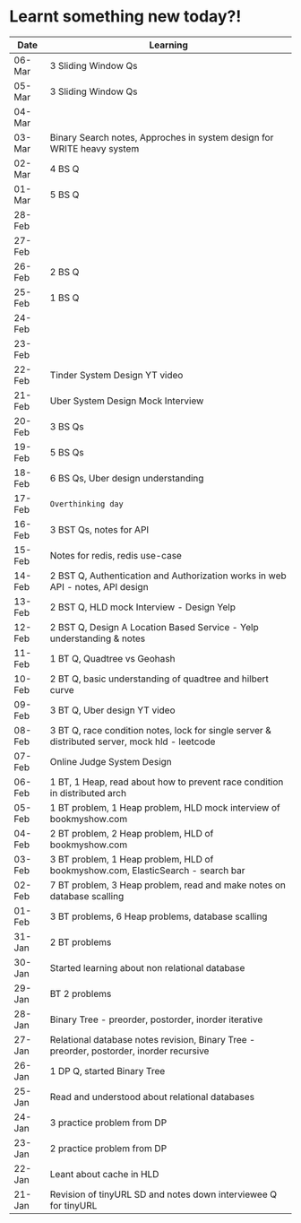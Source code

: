 # Learnt something new today?!

| Date | Learning |
|------|----------|
| 06-Mar | 3 Sliding Window Qs |
| 05-Mar | 3 Sliding Window Qs |
| 04-Mar | |
| 03-Mar | Binary Search notes, Approches in system design for WRITE heavy system |
| 02-Mar | 4 BS Q|
| 01-Mar | 5 BS Q |
| 28-Feb | |
| 27-Feb | |
| 26-Feb | 2 BS Q |
| 25-Feb | 1 BS Q |
| 24-Feb | |
| 23-Feb | |
| 22-Feb | Tinder System Design YT video |
| 21-Feb | Uber System Design Mock Interview |
| 20-Feb | 3 BS Qs |
| 19-Feb | 5 BS Qs |
| 18-Feb | 6 BS Qs, Uber design understanding |
| 17-Feb | `Overthinking day` |
| 16-Feb | 3 BST Qs, notes for API |
| 15-Feb | Notes for redis, redis use-case |
| 14-Feb | 2 BST Q, Authentication and Authorization works in web API - notes, API design |
| 13-Feb | 2 BST Q, HLD mock Interview - Design Yelp |
| 12-Feb | 2 BST Q, Design A Location Based Service - Yelp understanding & notes |
| 11-Feb | 1 BT Q, Quadtree vs Geohash |
| 10-Feb | 2 BT Q, basic understanding of quadtree and hilbert curve |
| 09-Feb | 3 BT Q, Uber design YT video |
| 08-Feb | 3 BT Q, race condition notes, lock for single server & distributed server, mock hld - leetcode |
| 07-Feb | Online Judge System Design |
| 06-Feb | 1 BT, 1 Heap, read about how to prevent race condition in distributed arch |
| 05-Feb | 1 BT problem, 1 Heap problem, HLD mock interview of bookmyshow.com |
| 04-Feb | 2 BT problem, 2 Heap problem, HLD of bookmyshow.com|
| 03-Feb | 3 BT problem, 1 Heap problem, HLD of bookmyshow.com, ElasticSearch - search bar |
| 02-Feb | 7 BT problem, 3 Heap problem, read and make notes on database scalling |
| 01-Feb | 3 BT problems, 6 Heap problems, database scalling |
| 31-Jan | 2 BT problems |
| 30-Jan | Started learning about non relational database |
| 29-Jan | BT 2 problems |
| 28-Jan | Binary Tree - preorder, postorder, inorder iterative |
| 27-Jan | Relational database notes revision, Binary Tree - preorder, postorder, inorder recursive |
| 26-Jan | 1 DP Q, started Binary Tree |
| 25-Jan | Read and understood about relational databases |
| 24-Jan | 3 practice problem from DP |
| 23-Jan | 2 practice problem from DP |
| 22-Jan | Leant about cache in HLD |
| 21-Jan | Revision of tinyURL SD and notes down interviewee Q for tinyURL |
